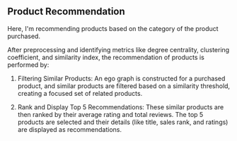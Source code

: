 ## Product Recommendation
Here, I'm recommending products based on the category of the product purchased.

After preprocessing and identifying metrics like degree centrality, clustering coefficient, and similarity index, the recommendation of products is performed by:

1. Filtering Similar Products: An ego graph is constructed for a purchased product, and similar products are filtered based on a similarity threshold, creating a focused set of related products.

2. Rank and Display Top 5 Recommendations: These similar products are then ranked by their average rating and total reviews. The top 5 products are selected and their details (like title, sales rank, and ratings) are displayed as recommendations.
